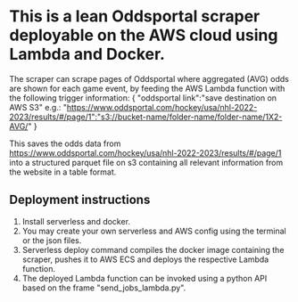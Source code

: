 # This is a lean Oddsportal scraper deployable on the AWS cloud using Lambda and Docker.

The scraper can scrape pages of Oddsportal where aggregated (AVG) odds are shown for each game event, by feeding the AWS Lambda function with the following trigger information:
{
  "oddsportal link":"save destination on AWS S3"
  e.g.: "https://www.oddsportal.com/hockey/usa/nhl-2022-2023/results/#/page/1":"s3://bucket-name/folder-name/folder-name/1X2-AVG/"
}

This saves the odds data from https://www.oddsportal.com/hockey/usa/nhl-2022-2023/results/#/page/1 into a structured parquet file on s3 containing all relevant information from the website in a table format.

## Deployment instructions

1. Install serverless and docker.
2. You may create your own serverless and AWS config using the terminal or the json files.
3. Serverless deploy command compiles the docker image containing the scraper, pushes it to AWS ECS and deploys the respective Lambda function.
4. The deployed Lambda function can be invoked using a python API based on the frame "send_jobs_lambda.py".
